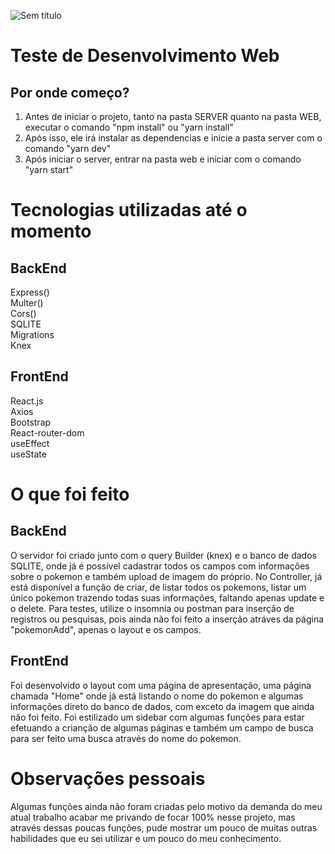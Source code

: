 ![Sem título](https://user-images.githubusercontent.com/57490700/98570990-cc1db280-2292-11eb-85a7-768d3eab47b6.png)

# Teste de Desenvolvimento Web

## Por onde começo?
1. Antes de iniciar o projeto, tanto na pasta SERVER quanto na pasta WEB, executar o comando "npm install" ou "yarn install"
2. Após isso, ele irá instalar as dependencias e inicie a pasta server com o comando "yarn dev"
3. Após iniciar o server, entrar na pasta web e iniciar com o comando "yarn start"

# Tecnologias utilizadas até o momento
## BackEnd
Express()<br>
Multer()<br>
Cors()<br>
SQLITE<br>
Migrations<br>
Knex<br>

## FrontEnd
React.js<br>
Axios<br>
Bootstrap<br>
React-router-dom<br>
useEffect<br>
useState<br>

# O que foi feito
## BackEnd
O servidor foi criado junto com o query Builder (knex) e o banco de dados SQLITE, onde já é possível cadastrar todos os campos com informações sobre o pokemon e também upload de imagem do próprio. No Controller, já está disponível a função de criar, de listar todos os pokemons, listar um único pokemon trazendo todas suas informações, faltando apenas update e o delete. 
Para testes, utilize o insomnia ou postman para inserção de registros ou pesquisas, pois ainda não foi feito a inserção atráves da página "pokemonAdd", apenas o layout e os campos.

## FrontEnd
Foi desenvolvido o layout com uma página de apresentação, uma página chamada "Home" onde já está listando o nome do pokemon e algumas informações direto do banco de dados, com exceto da imagem que ainda não foi feito. Foi estilizado um sidebar com algumas funções para estar efetuando a crianção de algumas páginas e também um campo de busca para ser feito uma busca através do nome do pokemon.

# Observações pessoais
Algumas funções ainda não foram criadas pelo motivo da demanda do meu atual trabalho acabar me privando de focar 100% nesse projeto, mas através dessas poucas funções, pude mostrar um pouco de muitas outras habilidades que eu sei utilizar e um pouco do meu conhecimento. 


